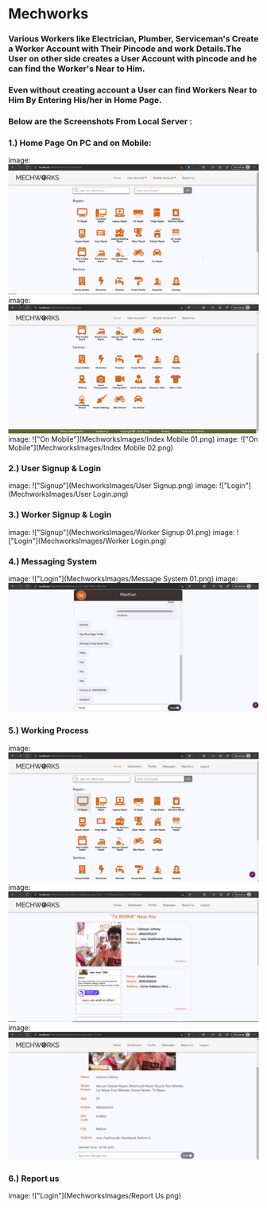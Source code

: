 # Mechworks

### Various Workers like Electrician, Plumber, Serviceman's Create a Worker Account with Their Pincode and work Details.The User on other side creates a User Account with pincode and he can find the Worker's Near to Him.

### Even without creating account a User can find Workers Near to Him By Entering His/her in Home Page.

### Below are the Screenshots From Local Server : 

### 1.) Home Page On PC and on Mobile:
image: !["Home Page"](MechworksImages/Index01.png)
image: !["After Scroll"](MechworksImages/Index02.png)
image: !["On Mobile"](MechworksImages/Index Mobile 01.png)
image: !["On Mobile"](MechworksImages/Index Mobile 02.png)

### 2.) User Signup & Login
image: !["Signup"](MechworksImages/User Signup.png)
image: !["Login"](MechworksImages/User Login.png)

### 3.) Worker Signup & Login
image: !["Signup"](MechworksImages/Worker Signup 01.png)
image: !["Login"](MechworksImages/Worker Login.png)

### 4.) Messaging System
image: !["Login"](MechworksImages/Message System 01.png)
image: !["Login"](MechworksImages/Chat.png)

### 5.) Working Process
image: !["Login"](MechworksImages/Work01.png)
image: !["Login"](MechworksImages/Work02.png)
image: !["Login"](MechworksImages/Work03.png)

### 6.) Report us
image: !["Login"](MechworksImages/Report Us.png)
